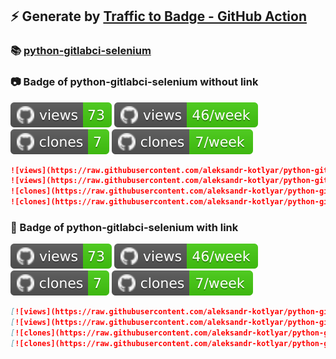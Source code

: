 ## ⚡️ Generate by [Traffic to Badge - GitHub Action](https://github.com/marketplace/actions/traffic-to-badge)

### 📚 [python-gitlabci-selenium](https://github.com/aleksandr-kotlyar/python-gitlabci-selenium/tree/traffic-2021/traffic-python-gitlabci-selenium)

### 📷 Badge of python-gitlabci-selenium without link

![views](https://raw.githubusercontent.com/aleksandr-kotlyar/python-gitlabci-selenium/traffic-2021/traffic-python-gitlabci-selenium/views.svg)
![views](https://raw.githubusercontent.com/aleksandr-kotlyar/python-gitlabci-selenium/traffic-2021/traffic-python-gitlabci-selenium/views_per_week.svg)
![clones](https://raw.githubusercontent.com/aleksandr-kotlyar/python-gitlabci-selenium/traffic-2021/traffic-python-gitlabci-selenium/clones.svg)
![clones](https://raw.githubusercontent.com/aleksandr-kotlyar/python-gitlabci-selenium/traffic-2021/traffic-python-gitlabci-selenium/clones_per_week.svg)

```md
![views](https://raw.githubusercontent.com/aleksandr-kotlyar/python-gitlabci-selenium/traffic-2021/traffic-python-gitlabci-selenium/views.svg)
![views](https://raw.githubusercontent.com/aleksandr-kotlyar/python-gitlabci-selenium/traffic-2021/traffic-python-gitlabci-selenium/views_per_week.svg)
![clones](https://raw.githubusercontent.com/aleksandr-kotlyar/python-gitlabci-selenium/traffic-2021/traffic-python-gitlabci-selenium/clones.svg)
![clones](https://raw.githubusercontent.com/aleksandr-kotlyar/python-gitlabci-selenium/traffic-2021/traffic-python-gitlabci-selenium/clones_per_week.svg)
```

### 🔗 Badge of python-gitlabci-selenium with link

[![views](https://raw.githubusercontent.com/aleksandr-kotlyar/python-gitlabci-selenium/traffic-2021/traffic-python-gitlabci-selenium/views.svg)](https://github.com/aleksandr-kotlyar/python-gitlabci-selenium/tree/traffic-2021#-python-gitlabci-selenium)
[![views](https://raw.githubusercontent.com/aleksandr-kotlyar/python-gitlabci-selenium/traffic-2021/traffic-python-gitlabci-selenium/views_per_week.svg)](https://github.com/aleksandr-kotlyar/python-gitlabci-selenium/tree/traffic-2021#-python-gitlabci-selenium)
[![clones](https://raw.githubusercontent.com/aleksandr-kotlyar/python-gitlabci-selenium/traffic-2021/traffic-python-gitlabci-selenium/clones.svg)](https://github.com/aleksandr-kotlyar/python-gitlabci-selenium/tree/traffic-2021#-python-gitlabci-selenium)
[![clones](https://raw.githubusercontent.com/aleksandr-kotlyar/python-gitlabci-selenium/traffic-2021/traffic-python-gitlabci-selenium/clones_per_week.svg)](https://github.com/aleksandr-kotlyar/python-gitlabci-selenium/tree/traffic-2021#-python-gitlabci-selenium)

```md
[![views](https://raw.githubusercontent.com/aleksandr-kotlyar/python-gitlabci-selenium/traffic-2021/traffic-python-gitlabci-selenium/views.svg)](https://github.com/aleksandr-kotlyar/python-gitlabci-selenium/tree/traffic-2021#-python-gitlabci-selenium)
[![views](https://raw.githubusercontent.com/aleksandr-kotlyar/python-gitlabci-selenium/traffic-2021/traffic-python-gitlabci-selenium/views_per_week.svg)](https://github.com/aleksandr-kotlyar/python-gitlabci-selenium/tree/traffic-2021#-python-gitlabci-selenium)
[![clones](https://raw.githubusercontent.com/aleksandr-kotlyar/python-gitlabci-selenium/traffic-2021/traffic-python-gitlabci-selenium/clones.svg)](https://github.com/aleksandr-kotlyar/python-gitlabci-selenium/tree/traffic-2021#-python-gitlabci-selenium)
[![clones](https://raw.githubusercontent.com/aleksandr-kotlyar/python-gitlabci-selenium/traffic-2021/traffic-python-gitlabci-selenium/clones_per_week.svg)](https://github.com/aleksandr-kotlyar/python-gitlabci-selenium/tree/traffic-2021#-python-gitlabci-selenium)
```
